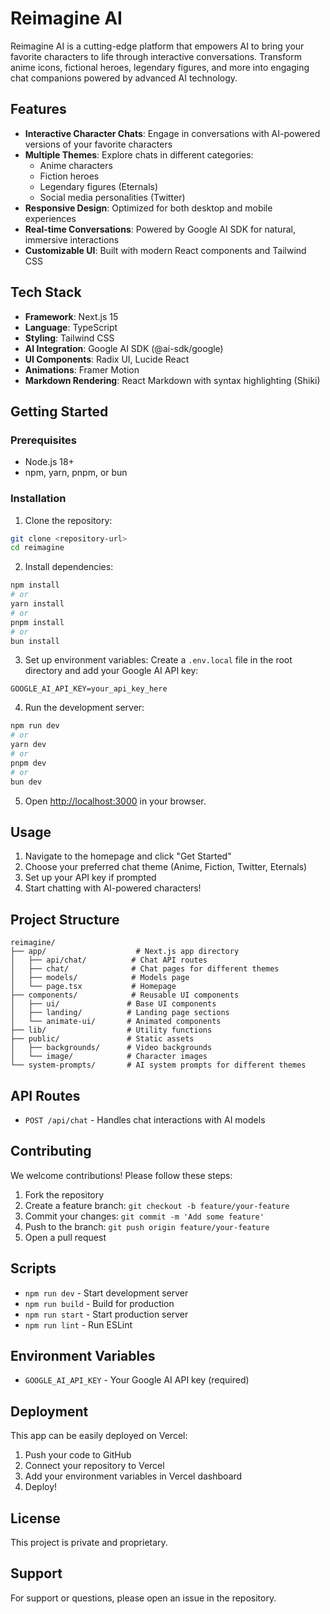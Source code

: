 # Reimagine AI

Reimagine AI is a cutting-edge platform that empowers AI to bring your favorite characters to life through interactive conversations. Transform anime icons, fictional heroes, legendary figures, and more into engaging chat companions powered by advanced AI technology.

## Features

- **Interactive Character Chats**: Engage in conversations with AI-powered versions of your favorite characters
- **Multiple Themes**: Explore chats in different categories:
  - Anime characters
  - Fiction heroes
  - Legendary figures (Eternals)
  - Social media personalities (Twitter)
- **Responsive Design**: Optimized for both desktop and mobile experiences
- **Real-time Conversations**: Powered by Google AI SDK for natural, immersive interactions
- **Customizable UI**: Built with modern React components and Tailwind CSS

## Tech Stack

- **Framework**: Next.js 15
- **Language**: TypeScript
- **Styling**: Tailwind CSS
- **AI Integration**: Google AI SDK (@ai-sdk/google)
- **UI Components**: Radix UI, Lucide React
- **Animations**: Framer Motion
- **Markdown Rendering**: React Markdown with syntax highlighting (Shiki)

## Getting Started

### Prerequisites

- Node.js 18+
- npm, yarn, pnpm, or bun

### Installation

1. Clone the repository:
```bash
git clone <repository-url>
cd reimagine
```

2. Install dependencies:
```bash
npm install
# or
yarn install
# or
pnpm install
# or
bun install
```

3. Set up environment variables:
Create a `.env.local` file in the root directory and add your Google AI API key:
```env
GOOGLE_AI_API_KEY=your_api_key_here
```

4. Run the development server:
```bash
npm run dev
# or
yarn dev
# or
pnpm dev
# or
bun dev
```

5. Open [http://localhost:3000](http://localhost:3000) in your browser.

## Usage

1. Navigate to the homepage and click "Get Started"
2. Choose your preferred chat theme (Anime, Fiction, Twitter, Eternals)
3. Set up your API key if prompted
4. Start chatting with AI-powered characters!

## Project Structure

```
reimagine/
├── app/                    # Next.js app directory
│   ├── api/chat/          # Chat API routes
│   ├── chat/              # Chat pages for different themes
│   ├── models/            # Models page
│   └── page.tsx           # Homepage
├── components/            # Reusable UI components
│   ├── ui/               # Base UI components
│   ├── landing/          # Landing page sections
│   └── animate-ui/       # Animated components
├── lib/                  # Utility functions
├── public/               # Static assets
│   ├── backgrounds/      # Video backgrounds
│   └── image/            # Character images
└── system-prompts/       # AI system prompts for different themes
```

## API Routes

- `POST /api/chat` - Handles chat interactions with AI models

## Contributing

We welcome contributions! Please follow these steps:

1. Fork the repository
2. Create a feature branch: `git checkout -b feature/your-feature`
3. Commit your changes: `git commit -m 'Add some feature'`
4. Push to the branch: `git push origin feature/your-feature`
5. Open a pull request

## Scripts

- `npm run dev` - Start development server
- `npm run build` - Build for production
- `npm run start` - Start production server
- `npm run lint` - Run ESLint

## Environment Variables

- `GOOGLE_AI_API_KEY` - Your Google AI API key (required)

## Deployment

This app can be easily deployed on Vercel:

1. Push your code to GitHub
2. Connect your repository to Vercel
3. Add your environment variables in Vercel dashboard
4. Deploy!

## License

This project is private and proprietary.

## Support

For support or questions, please open an issue in the repository.
